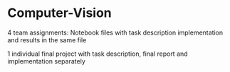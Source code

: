 # Computer-Vision
4 team assignments: Notebook files with task description implementation and results in the same file

1 individual final project with task description, final report and implementation separately
